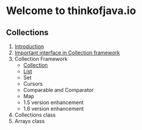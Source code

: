 # Welcome to thinkofjava.io

## Collections

1. [Introduction](1_Introduction/README.md)
2. [Important interface in Collection framework](2_key_interface/README.md)
3. Collection Framework
    - [Collection](3_collection_framework/collection.md)
    - [List](3_collection_framework/list.md)
    - Set
    - Cursors
    - Comparable and Comparator
    - Map
    - 1.5 version enhancement
    - 1.6 version enhancement
4. Collections class
5. Arrays class